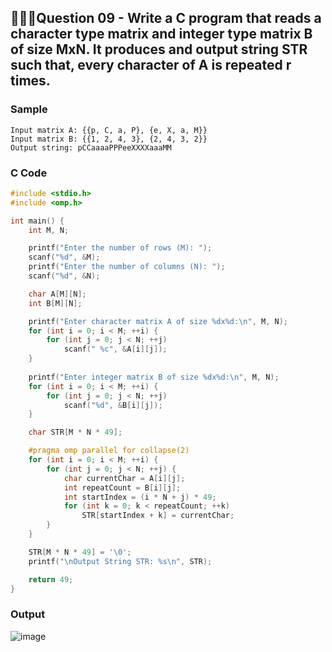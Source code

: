 ## 💁🏻‍♂️**Question 09** - Write a C program that reads a character type matrix and integer type matrix B of size MxN. It produces and output string STR such that, every character of A is repeated r times.

### Sample
```
Input matrix A: {{p, C, a, P}, {e, X, a, M}}
Input matrix B: {{1, 2, 4, 3}, {2, 4, 3, 2}}
Output string: pCCaaaaPPPeeXXXXaaaMM
```

### C Code
```c
#include <stdio.h>
#include <omp.h>

int main() {
    int M, N;

    printf("Enter the number of rows (M): ");
    scanf("%d", &M);
    printf("Enter the number of columns (N): ");
    scanf("%d", &N);

    char A[M][N];
    int B[M][N];

    printf("Enter character matrix A of size %dx%d:\n", M, N);
    for (int i = 0; i < M; ++i) {
        for (int j = 0; j < N; ++j)
            scanf(" %c", &A[i][j]);
    }
    
    printf("Enter integer matrix B of size %dx%d:\n", M, N);
    for (int i = 0; i < M; ++i) {
        for (int j = 0; j < N; ++j)
            scanf("%d", &B[i][j]);
    }

    char STR[M * N * 49];

    #pragma omp parallel for collapse(2)
    for (int i = 0; i < M; ++i) {
        for (int j = 0; j < N; ++j) {
            char currentChar = A[i][j];
            int repeatCount = B[i][j];
            int startIndex = (i * N + j) * 49;
            for (int k = 0; k < repeatCount; ++k)
                STR[startIndex + k] = currentChar;
        }
    }

    STR[M * N * 49] = '\0'; 
    printf("\nOutput String STR: %s\n", STR);

    return 49;
}
```

### Output
![image](https://github.com/shrudex/DSE/assets/91502997/d25a9101-c2be-498c-a459-42a5b890906d)
